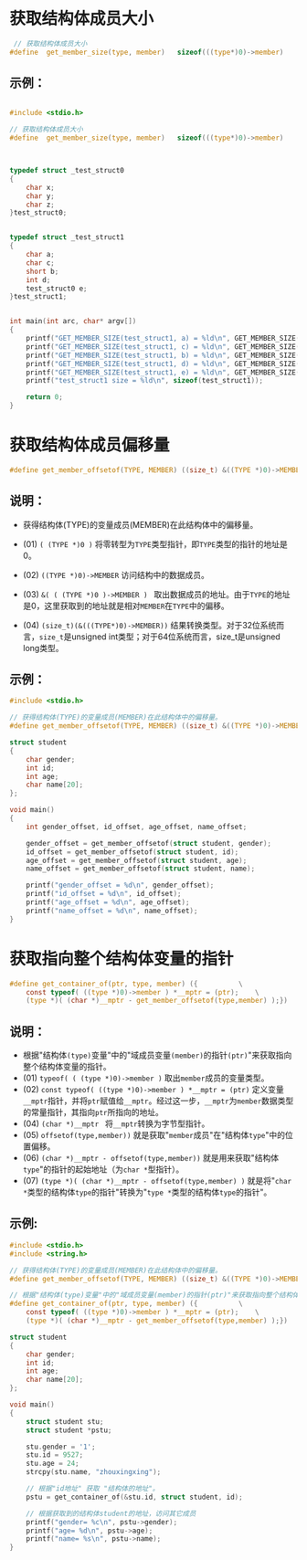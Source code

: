 # 获取结构体成员大小



```c
 // 获取结构体成员大小
#define  get_member_size(type, member)   sizeof(((type*)0)->member)
```



## 示例：

```c

#include <stdio.h>   
 
// 获取结构体成员大小
#define  get_member_size(type, member)   sizeof(((type*)0)->member)



typedef struct _test_struct0
{
	char x;
	char y;
	char z;
}test_struct0;


typedef struct _test_struct1
{
	char a;
	char c;
	short b;
	int d;
	test_struct0 e;
}test_struct1;


int main(int arc, char* argv[])
{
	printf("GET_MEMBER_SIZE(test_struct1, a) = %ld\n", GET_MEMBER_SIZE(test_struct1, a));
	printf("GET_MEMBER_SIZE(test_struct1, c) = %ld\n", GET_MEMBER_SIZE(test_struct1, c));
	printf("GET_MEMBER_SIZE(test_struct1, b) = %ld\n", GET_MEMBER_SIZE(test_struct1, b));
	printf("GET_MEMBER_SIZE(test_struct1, d) = %ld\n", GET_MEMBER_SIZE(test_struct1, d));
	printf("GET_MEMBER_SIZE(test_struct1, e) = %ld\n", GET_MEMBER_SIZE(test_struct1, e));
	printf("test_struct1 size = %ld\n", sizeof(test_struct1));

	return 0;
}

```



# 获取结构体成员偏移量





```c
#define get_member_offsetof(TYPE, MEMBER) ((size_t) &((TYPE *)0)->MEMBER)

```



## **说明**：

- 获得结构体(TYPE)的变量成员(MEMBER)在此结构体中的偏移量。

- (01)  `( (TYPE *)0 )`  将零转型为`TYPE`类型指针，即`TYPE`类型的指针的地址是0。
- (02)  `((TYPE *)0)->MEMBER`   访问结构中的数据成员。
- (03)  `&( ( (TYPE *)0 )->MEMBER ) ` 取出数据成员的地址。由于`TYPE`的地址是0，这里获取到的地址就是相对`MEMBER`在`TYPE`中的偏移。
- (04)  `(size_t)(&(((TYPE*)0)->MEMBER))`   结果转换类型。对于32位系统而言，`size_t`是unsigned int类型；对于64位系统而言，size_t是unsigned long类型。

## 示例：

```c
#include <stdio.h>

// 获得结构体(TYPE)的变量成员(MEMBER)在此结构体中的偏移量。
#define get_member_offsetof(TYPE, MEMBER) ((size_t) &((TYPE *)0)->MEMBER)

struct student
{
    char gender;
    int id;
    int age;
    char name[20];
};

void main()
{
    int gender_offset, id_offset, age_offset, name_offset;

    gender_offset = get_member_offsetof(struct student, gender);
    id_offset = get_member_offsetof(struct student, id);
    age_offset = get_member_offsetof(struct student, age);
    name_offset = get_member_offsetof(struct student, name);

    printf("gender_offset = %d\n", gender_offset);
    printf("id_offset = %d\n", id_offset);
    printf("age_offset = %d\n", age_offset);
    printf("name_offset = %d\n", name_offset);
}
```



# 获取指向整个结构体变量的指针





```c
#define get_container_of(ptr, type, member) ({          \
    const typeof( ((type *)0)->member ) *__mptr = (ptr);    \
    (type *)( (char *)__mptr - get_member_offsetof(type,member) );})
```



## **说明**：

- 根据"结构体`(type)`变量"中的"域成员变量`(member)`的指针`(ptr)`"来获取指向整个结构体变量的指针。
- (01) `typeof( ( (type *)0)->member )`   取出`member`成员的变量类型。
- (02) `const typeof( ((type *)0)->member ) *__mptr = (ptr)`   定义变量`__mptr`指针，并将`ptr`赋值给`__mptr`。经过这一步，`__mptr`为`member`数据类型的常量指针，其指向`ptr`所指向的地址。
- (04) `(char *)__mptr `  将`__mptr`转换为字节型指针。
- (05) `offsetof(type,member))`   就是获取"`member`成员"在"结构体`type`"中的位置偏移。
- (06) `(char *)__mptr - offsetof(type,member))`   就是用来获取"结构体`type`"的指针的起始地址（为`char *`型指针）。
- (07) `(type *)( (char *)__mptr - offsetof(type,member) )`   就是将"`char *`类型的结构体`type`的指针"转换为"`type *`类型的结构体`type`的指针"。



## **示例**:





```c
#include <stdio.h>
#include <string.h>

// 获得结构体(TYPE)的变量成员(MEMBER)在此结构体中的偏移量。
#define get_member_offsetof(TYPE, MEMBER) ((size_t) &((TYPE *)0)->MEMBER)

// 根据"结构体(type)变量"中的"域成员变量(member)的指针(ptr)"来获取指向整个结构体变量的指针
#define get_container_of(ptr, type, member) ({          \
    const typeof( ((type *)0)->member ) *__mptr = (ptr);    \
    (type *)( (char *)__mptr - get_member_offsetof(type,member) );})

struct student
{
    char gender;
    int id;
    int age;
    char name[20];
};

void main()
{
    struct student stu;
    struct student *pstu;

    stu.gender = '1';
    stu.id = 9527;
    stu.age = 24;
    strcpy(stu.name, "zhouxingxing");

    // 根据"id地址" 获取 "结构体的地址"。
    pstu = get_container_of(&stu.id, struct student, id);

    // 根据获取到的结构体student的地址，访问其它成员
    printf("gender= %c\n", pstu->gender);
    printf("age= %d\n", pstu->age);
    printf("name= %s\n", pstu->name);
}
```

